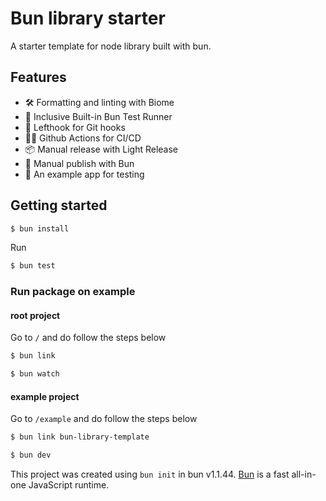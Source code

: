 # Bun library starter

A starter template for node library built with bun.

## Features
- 🛠️ Formatting and linting with Biome
- 🧪 Inclusive Built-in Bun Test Runner
- 👊 Lefthook for Git hooks
- 🏃‍➡️ Github Actions for CI/CD
- 📦 Manual release with Light Release
- 🚀 Manual publish with Bun
- 🍯 An example app for testing


## Getting started
```bash
$ bun install
```
Run
```bash
$ bun test
```

### Run package on example

#### root project
Go to `/` and do follow the steps below
```bash
$ bun link
```
```bash
$ bun watch
```

#### example project
Go to `/example` and do follow the steps below
```bash
$ bun link bun-library-template
```
```bash
$ bun dev
```


This project was created using `bun init` in bun v1.1.44. [Bun](https://bun.sh) is a fast all-in-one JavaScript runtime.

